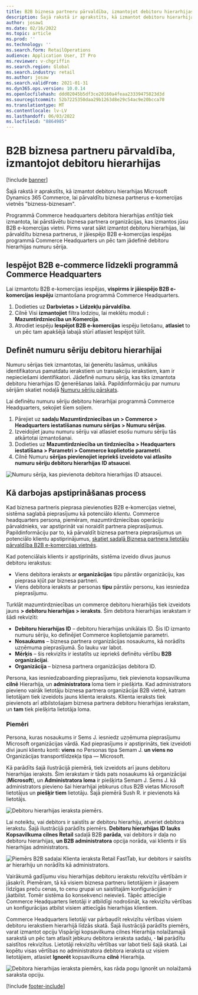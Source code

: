 ```yaml
---
title: B2B biznesa partneru pārvaldība, izmantojot debitoru hierarhijas
description: Šajā rakstā ir aprakstīts, kā izmantot debitoru hierarhijas Microsoft Dynamics 365 Commerce, lai pārvaldītu biznesa partnerus e-komercijas vietnēs "bizness-biznesam".
author: josaw1
ms.date: 02/16/2022
ms.topic: article
ms.prod: ''
ms.technology: ''
ms.search.form: RetailOperations
audience: Application User, IT Pro
ms.reviewer: v-chgriffin
ms.search.region: Global
ms.search.industry: retail
ms.author: josaw
ms.search.validFrom: 2021-01-31
ms.dyn365.ops.version: 10.0.14
ms.openlocfilehash: ddd02045b5df3ce20160a4feaa23339475823d3d
ms.sourcegitcommit: 52b7225350daa29b1263d8e29c54ac9e20bcca70
ms.translationtype: MT
ms.contentlocale: lv-LV
ms.lasthandoff: 06/03/2022
ms.locfileid: "8864985"
---
```

# <a name="manage-b2b-business-partners-using-customer-hierarchies"></a>B2B biznesa partneru pārvaldība, izmantojot debitoru hierarhijas

[!include [banner](../../includes/banner.md)]

Šajā rakstā ir aprakstīts, kā izmantot debitoru hierarhijas Microsoft Dynamics 365 Commerce, lai pārvaldītu biznesa partnerus e-komercijas vietnēs "bizness-biznesam".

Programmā Commerce headquarters debitora hierarhijas *entītija* tiek izmantota, lai pārstāvētu biznesa partnera organizācijas, kas izmantos jūsu B2B e-komercijas vietni. Pirms varat sākt izmantot debitoru hierarhijas, lai pārvaldītu biznesa partnerus, ir jāiespējo B2B e-komercijas iespējas programmā Commerce Headquarters un pēc tam jādefinē debitoru hierarhijas numuru sērija.

## <a name="enable-the-b2b-e-commerce-feature-in-commerce-headquarters"></a>Iespējot B2B e-commerce līdzekli programmā Commerce Headquarters

Lai izmantotu B2B e-komercijas iespējas, **vispirms ir jāiespējo B2B e-komercijas iespēju** izmantošana programmā Commerce Headquarters.

1. Dodieties uz **Darbvietas \> Līdzekļu pārvaldība**.
1. Cilnē Visi **izmantojiet** filtra lodziņu, lai meklētu moduli **: Mazumtirdzniecība un Komercija**.
1. Atrodiet iespēju **Iespējot B2B e-komercijas** iespēju lietošanu, **atlasiet** to un pēc tam apakšējā labajā stūrī atlasiet Iespējot tūlīt.

## <a name="define-a-number-sequence-for-the-customer-hierarchy"></a>Definēt numuru sēriju debitoru hierarhijai

Numuru sērijas tiek izmantotas, lai ģenerētu lasāmus, unikālus identifikatorus pamatdatu ierakstiem un transakciju ierakstiem, kam ir nepieciešami identifikatori. Jādefinē numuru sērija, kas tiks izmantota debitoru hierarhijas ID ģenerēšanas laikā. Papildinformāciju par numuru sērijām skatiet nodaļā [Numuru sēriju pārskats](/dynamics365/fin-ops-core/fin-ops/organization-administration/number-sequence-overview).

Lai definētu numuru sēriju debitoru hierarhijai programmā Commerce Headquarters, sekojiet šiem soļiem.

1. Pārejiet uz **sadaļu Mazumtirdzniecības un \> Commerce \> Headquarters iestatīšanas numuru sērijas \> Numuru sērijas**.
1. Izveidojiet jaunu numuru sēriju vai atlasiet esošu numuru sēriju tās atkārtotai izmantošanai.
1. Dodieties uz **Mazumtirdzniecība un tirdzniecība \> Headquarters iestatīšana \> Parametri \> Commerce koplietotie parametri**.
1. Cilnē Numuru **sērijas pievienojiet iepriekš izveidoto vai atlasīto numuru sēriju debitoru hierarhijas** **ID atsaucei**.

![Numuru sērija, kas pievienota debitora hierarhijas ID atsaucei.](../media/NumberSequenceCustHierarchy.png)

## <a name="how-the-approval-process-works"></a>Kā darbojas apstiprināšanas process

Kad biznesa partneris pieprasa pievienoties B2B e-komercijas vietnei, sistēma saglabā pieprasījumu kā potenciālo *klientu*. Commerce headquarters persona, piemēram, mazumtirdzniecības operāciju pārvaldnieks, var apstiprināt vai noraidīt partnera pieprasījumus. Papildinformāciju par to, kā pārvaldīt biznesa partnera pieprasījumus un potenciālo klientu apstiprinājumus, [skatiet sadaļā Biznesa partnera lietotāju pārvaldība B2B e-komercijas vietnēs](manage-b2b-users.md).

Kad potenciālais klients ir apstiprināts, sistēma izveido divus jaunus debitoru ierakstus:

- Viens debitora ieraksts ar **organizācijas** tipu pārstāv organizāciju, kas pieprasa kļūt par biznesa partneri.
- Viens debitora ieraksts ar personas **tipu** pārstāv personu, kas iesniedza pieprasījumu.

Turklāt mazumtirdzniecības un commerce debitoru hierarhijās tiek izveidots jauns **\> debitoru hierarhijas \> ieraksts**. Šim debitora hierarhijas ierakstam ir šādi rekvizīti:

- **Debitoru hierarhijas ID** – debitoru hierarhijas unikālais ID. Šis ID izmanto numuru sēriju, ko definējiet Commerce koplietojamie parametri.
- **Nosaukums** – biznesa partnera organizācijas nosaukums, kā norādīts uzņēmuma pieprasījumā. Šo lauku var labot.
- **Mērķis** – šis rekvizīts ir iestatīts uz iepriekš definētu vērtību **B2B organizācijai**.
- **Organizācija** – biznesa partnera organizācijas debitora ID.

Persona, kas iesniedzaboarding pieprasījumu, tiek pievienota kopsavilkuma **cilnē** Hierarhija, un **administratora** loma tiem ir piešķirta. Kad administrators pievieno vairāk lietotāju biznesa partnera organizācijai B2B vietnē, katram lietotājam tiek izveidots jauns klienta ieraksts. Klienta ieraksts tiek pievienots arī atbilstošajam biznesa partnera debitoru hierarhijas ierakstam, un **tam** tiek piešķirta lietotāja loma.

### <a name="examples"></a>Piemēri

Persona, kuras nosaukums ir Sems J. iesniedz uzņēmuma pieprasījumu Microsoft organizācijas vārdā. Kad pieprasījums ir apstiprināts, tiek izveidoti divi jauni klientu konti: **viens** no Personas tipa Semam J. **un viens no** Organizācijas transportlīdzekļa tipa — Microsoft.

Kā parādīts šajā ilustrācijā piemērā, tiek izveidots arī jauns debitoru hierarhijas ieraksts. Šim ierakstam ir tāds pats nosaukums kā organizācijai (**Microsoft**), un **Administratora loma** ir piešķirta Semam J. Sems J. kā administrators pievieno šai hierarhijai jebkurus citus B2B vietas Microsoft lietotājus un **piešķir tiem** lietotāju. Šajā piemērā Sush R. ir pievienots kā lietotājs.

![Debitoru hierarhijas ieraksta piemērs.](../media/CustomerHierarchy2.png)

Lai noteiktu, vai debitors ir saistīts ar debitoru hierarhiju, atveriet debitora ierakstu. Šajā ilustrācijā parādīts piemērs. **Debitoru hierarhijas ID** **lauks Kopsavilkuma cilnes Retail** sadaļā B2B **parāda**, vai debitors ir daļa no debitoru hierarhijas, **un B2B administratora** opcija norāda, vai klients ir šīs hierarhijas administrators.

![Piemērs B2B sadaļai Klienta ieraksta Retail FastTab, kur debitors ir saistīts ar hierarhiju un norādīts kā administrators.](../media/CustomerHierarchyMapping2.png)

Vairākumā gadījumu visu hierarhijas debitoru ierakstu rekvizītu vērtībām ir jāsakrīt. Piemēram, tā kā visiem biznesa partneru lietotājiem ir jāsaņem līdzīgas preču cenas, to cenu grupai un saistītajām konfigurācijām ir jāatbilst. Tomēr sistēma šo konsekvenci neievieš. Tāpēc attiecīgie Commerce Headquarters lietotāji ir atbildīgi nodrošināt, ka rekvizītu vērtības un konfigurācijas atbilst visiem attiecīgās hierarhijas klientiem.

Commerce Headquarters lietotāji var pārbaudīt rekvizītu vērtības visiem debitoru ierakstiem hierarhijā līdzās skatā. Šajā ilustrācijā parādīts piemērs, varat izmantot opciju Vispārīgi kopsavilkuma cilnes Hierarhija nolaižamajā sarakstā un pēc tam atlasīt jebkuru debitora ieraksta sadaļu, **·** **lai** parādītu saistītos rekvizītus. Lietotāji rekvizītu vērtības var labot tieši šajā skatā. Lai kopētu visas vērtības no administratora debitora ieraksta uz visiem lietotājiem, atlasiet **Ignorēt** kopsavilkuma **cilnē** Hierarhija.

![Debitora hierarhijas ieraksta piemērs, kas rāda pogu Ignorēt un nolaižamā saraksta opciju.](../media/HierarchyDetails2.png)

[!include [footer-include](../../includes/footer-banner.md)]
